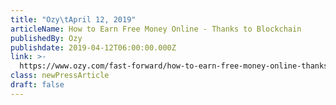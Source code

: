 ```yaml
---
title: "Ozy\tApril 12, 2019"
articleName: How to Earn Free Money Online - Thanks to Blockchain
publishedBy: Ozy
publishdate: 2019-04-12T06:00:00.000Z
link: >-
  https://www.ozy.com/fast-forward/how-to-earn-free-money-online-thanks-to-blockchain/76407
class: newPressArticle
draft: false
---
```


